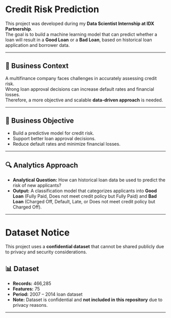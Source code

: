 

# Credit Risk Prediction  

This project was developed during my **Data Scientist Internship at IDX Partnership**.  
The goal is to build a machine learning model that can predict whether a loan will result in a **Good Loan** or a **Bad Loan**, based on historical loan application and borrower data.  

---

## 📌 Business Context  
A multifinance company faces challenges in accurately assessing credit risk.  
Wrong loan approval decisions can increase default rates and financial losses.  
Therefore, a more objective and scalable **data-driven approach** is needed.  

---

## 🎯 Business Objective  
- Build a predictive model for credit risk.  
- Support better loan approval decisions.  
- Reduce default rates and minimize financial losses.  

---

## 🔍 Analytics Approach  
- **Analytical Question:** How can historical loan data be used to predict the risk of new applicants?  
- **Output:** A classification model that categorizes applicants into **Good Loan** (Fully Paid, Does not meet credit policy but Fully Paid) and **Bad Loan** (Charged Off, Default, Late, or Does not meet credit policy but Charged Off).  

---
# Dataset Notice

This project uses a **confidential dataset** that cannot be shared publicly due to privacy and security considerations.

## 📊 Dataset  
- **Records:** 466,285  
- **Features:** 75  
- **Period:** 2007 – 2014 loan dataset  
- **Note:** Dataset is confidential and **not included in this repository** due to privacy reasons.  

---
